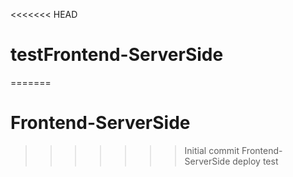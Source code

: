 <<<<<<< HEAD
# testFrontend-ServerSide
=======
# Frontend-ServerSide
>>>>>>> Initial commit
Frontend-ServerSide deploy test
